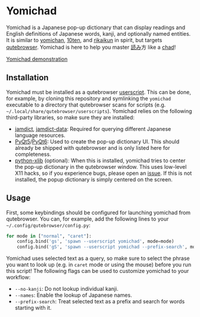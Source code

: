 # Yomichad
Yomichad is a Japanese pop-up dictionary that can display readings and English
definitions of Japanese words, kanji, and optionally named entities. It is
similar to [yomichan](https://github.com/FooSoft/yomichan),
[10ten](https://github.com/birchill/10ten-ja-reader), and
[rikaikun](https://github.com/melink14/rikaikun) in spirit, but targets
[qutebrowser](https://github.com/qutebrowser/qutebrowser). Yomichad is here to help you master <ins>読み</ins>方 like a
<ins>chad</ins>!

[Yomichad demonstration](https://user-images.githubusercontent.com/53401822/148242852-ba19e2f6-2a62-4808-bf10-8014336423d8.mp4)

## Installation
Yomichad must be installed as a qutebrowser
[userscript](https://www.qutebrowser.org/doc/userscripts.html). This can be
done, for example, by cloning this repository and symlinking the `yomichad`
executable to a directory that qutebrowser scans for scripts (e.g.
`~/.local/share/qutebrowser/userscripts`). Yomichad relies on the following
third-party libraries, so make sure they are installed:
* [jamdict](https://pypi.org/project/jamdict),
  [jamdict-data](https://pypi.org/project/jamdict-data): Required for querying
  different Japanese language resources.
* [PyQt5](https://pypi.org/project/PyQt5)/[PyQt6](https://pypi.org/project/PyQt6):
  Used to create the pop-up dictionary UI. This should already be shipped with
  qutebrowser and is only listed here for completeness.
* [python-xlib](https://pypi.org/project/python-xlib) (optional): When this is
  installed, yomichad tries to center the pop-up dictionary in the qutebrowser
  window. This uses low-level X11 hacks, so if you experience bugs, please open
  an [issue](https://github.com/potamides/yomichad/issues). If this is not
  installed, the popup dictionary is simply centered on the screen.

## Usage
First, some keybindings should be configured for launching yomichad from
qutebrowser. You can, for example, add the following lines to your
`~/.config/qutebrowser/config.py`:
```python
for mode in ["normal", "caret"]:
    config.bind('gs', 'spawn --userscript yomichad', mode=mode)
    config.bind('gS', 'spawn --userscript yomichad --prefix-search', mode=mode)
```
Yomichad uses selected text as a query, so make sure to select the phrase you
want to look up (e.g. in `caret` mode or using the mouse) before you run this
script! The following flags can be used to customize yomichad to your workflow:
* `--no-kanji`: Do not lookup individual kanji.
* `--names`: Enable the lookup of Japanese names.
* `--prefix-search`: Treat selected text as a prefix and search for words
  starting with it.
